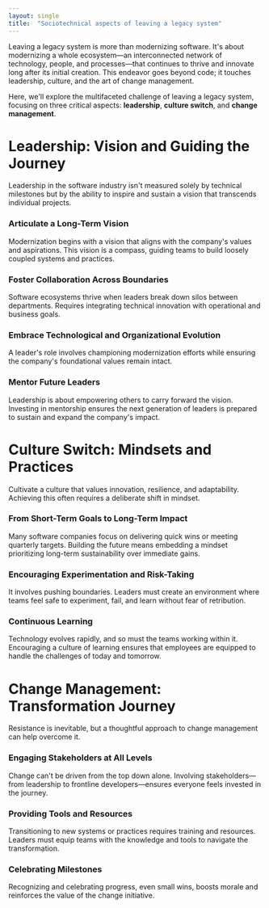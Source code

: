 ```yaml
---
layout: single
title:  "Sociotechnical aspects of leaving a legacy system"
---
```


Leaving a legacy system is more than modernizing software. It's about modernizing a whole ecosystem—an interconnected network of technology, people, and processes—that continues to thrive and innovate long after its initial creation. This endeavor goes beyond code; it touches leadership, culture, and the art of change management.

Here, we'll explore the multifaceted challenge of leaving a legacy system, focusing on three critical aspects: **leadership**, **culture switch**, and **change management**.

# **Leadership: Vision and Guiding the Journey**

Leadership in the software industry isn't measured solely by technical milestones but by the ability to inspire and sustain a vision that transcends individual projects. 

### Articulate a Long-Term Vision

Modernization begins with a vision that aligns with the company's values and aspirations. This vision is a compass, guiding teams to build loosely coupled systems and practices.

### Foster Collaboration Across Boundaries

Software ecosystems thrive when leaders break down silos between departments. Requires integrating technical innovation with operational and business goals.

### Embrace Technological and Organizational Evolution

A leader's role involves championing modernization efforts while ensuring the company's foundational values remain intact.

### Mentor Future Leaders

Leadership is about empowering others to carry forward the vision. Investing in mentorship ensures the next generation of leaders is prepared to sustain and expand the company's impact.

# **Culture Switch: Mindsets and Practices**

Cultivate a culture that values innovation, resilience, and adaptability. Achieving this often requires a deliberate shift in mindset.

### From Short-Term Goals to Long-Term Impact

Many software companies focus on delivering quick wins or meeting quarterly targets. Building the future means embedding a mindset prioritizing long-term sustainability over immediate gains.

### Encouraging Experimentation and Risk-Taking

It involves pushing boundaries. Leaders must create an environment where teams feel safe to experiment, fail, and learn without fear of retribution.

### Continuous Learning

Technology evolves rapidly, and so must the teams working within it. Encouraging a culture of learning ensures that employees are equipped to handle the challenges of today and tomorrow.

# **Change Management: Transformation Journey**

Resistance is inevitable, but a thoughtful approach to change management can help overcome it.

### Engaging Stakeholders at All Levels

Change can't be driven from the top down alone. Involving stakeholders—from leadership to frontline developers—ensures everyone feels invested in the journey.

### Providing Tools and Resources

Transitioning to new systems or practices requires training and resources. Leaders must equip teams with the knowledge and tools to navigate the transformation.

### Celebrating Milestones

Recognizing and celebrating progress, even small wins, boosts morale and reinforces the value of the change initiative.
